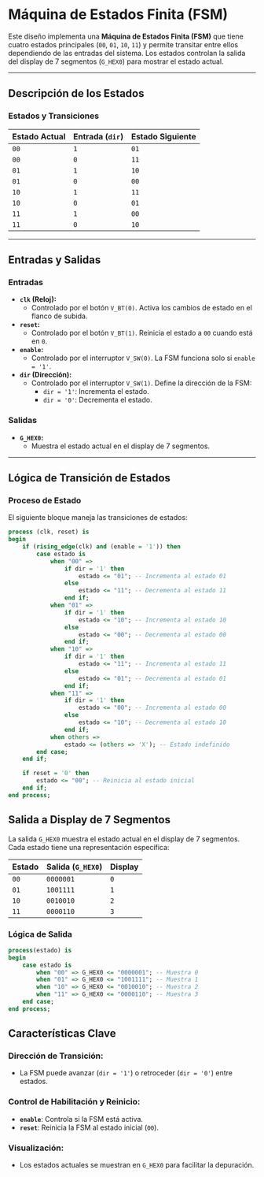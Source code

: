# Máquina de Estados Finita (FSM)

Este diseño implementa una **Máquina de Estados Finita (FSM)** que tiene cuatro estados principales (`00`, `01`, `10`, `11`) y permite transitar entre ellos dependiendo de las entradas del sistema. Los estados controlan la salida del display de 7 segmentos (`G_HEX0`) para mostrar el estado actual.

---

## Descripción de los Estados

### Estados y Transiciones

| **Estado Actual** | **Entrada (`dir`)** | **Estado Siguiente** |
|--------------------|---------------------|-----------------------|
| `00`              | `1`                 | `01`                  |
| `00`              | `0`                 | `11`                  |
| `01`              | `1`                 | `10`                  |
| `01`              | `0`                 | `00`                  |
| `10`              | `1`                 | `11`                  |
| `10`              | `0`                 | `01`                  |
| `11`              | `1`                 | `00`                  |
| `11`              | `0`                 | `10`                  |

---

## Entradas y Salidas

### Entradas

- **`clk` (Reloj):**
  - Controlado por el botón `V_BT(0)`. Activa los cambios de estado en el flanco de subida.
- **`reset`:**
  - Controlado por el botón `V_BT(1)`. Reinicia el estado a `00` cuando está en `0`.
- **`enable`:**
  - Controlado por el interruptor `V_SW(0)`. La FSM funciona solo si `enable = '1'`.
- **`dir` (Dirección):**
  - Controlado por el interruptor `V_SW(1)`. Define la dirección de la FSM:
    - `dir = '1'`: Incrementa el estado.
    - `dir = '0'`: Decrementa el estado.

### Salidas

- **`G_HEX0`:**
  - Muestra el estado actual en el display de 7 segmentos.

---

## Lógica de Transición de Estados

### Proceso de Estado

El siguiente bloque maneja las transiciones de estados:

```vhdl
process (clk, reset) is
begin
    if (rising_edge(clk) and (enable = '1')) then
        case estado is
            when "00" => 
                if dir = '1' then
                    estado <= "01"; -- Incrementa al estado 01
                else
                    estado <= "11"; -- Decrementa al estado 11
                end if;
            when "01" => 
                if dir = '1' then
                    estado <= "10"; -- Incrementa al estado 10
                else
                    estado <= "00"; -- Decrementa al estado 00
                end if;
            when "10" => 
                if dir = '1' then
                    estado <= "11"; -- Incrementa al estado 11
                else
                    estado <= "01"; -- Decrementa al estado 01
                end if;
            when "11" => 
                if dir = '1' then
                    estado <= "00"; -- Incrementa al estado 00
                else
                    estado <= "10"; -- Decrementa al estado 10
                end if;
            when others => 
                estado <= (others => 'X'); -- Estado indefinido
        end case;
    end if;

    if reset = '0' then
        estado <= "00"; -- Reinicia al estado inicial
    end if;
end process;
```

## Salida a Display de 7 Segmentos

La salida `G_HEX0` muestra el estado actual en el display de 7 segmentos. Cada estado tiene una representación específica:

| **Estado** | **Salida (`G_HEX0`)** | **Display** |
|------------|------------------------|-------------|
| `00`       | `0000001`             | `0`         |
| `01`       | `1001111`             | `1`         |
| `10`       | `0010010`             | `2`         |
| `11`       | `0000110`             | `3`         |

### Lógica de Salida

```vhdl
process(estado) is
begin
    case estado is
        when "00" => G_HEX0 <= "0000001"; -- Muestra 0
        when "01" => G_HEX0 <= "1001111"; -- Muestra 1
        when "10" => G_HEX0 <= "0010010"; -- Muestra 2
        when "11" => G_HEX0 <= "0000110"; -- Muestra 3
    end case;
end process;
```

## Características Clave

### Dirección de Transición:

- La FSM puede avanzar (`dir = '1'`) o retroceder (`dir = '0'`) entre estados.

### Control de Habilitación y Reinicio:

- **`enable`**: Controla si la FSM está activa.
- **`reset`**: Reinicia la FSM al estado inicial (`00`).

### Visualización:

- Los estados actuales se muestran en `G_HEX0` para facilitar la depuración.
